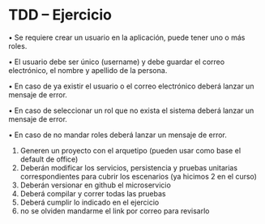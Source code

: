 # TDD – Ejercicio

• Se requiere crear un usuario en la aplicación, puede tener uno o más roles.

• El usuario debe ser único (username) y debe guardar el correo electrónico, el nombre y apellido de la persona.

• En caso de ya existir el usuario o el correo electrónico deberá lanzar un mensaje de error.

• En caso de seleccionar un rol que no exista el sistema deberá lanzar un mensaje de error.

• En caso de no mandar roles deberá lanzar un mensaje de error.

1. Generen un proyecto con el arquetipo (pueden usar como base el default de office)
2. Deberán modificar los servicios, persistencia y pruebas unitarias correspondientes para cubrir los escenarios (ya hicimos 2 en el curso)
3. Deberán versionar en github el microservicio
4. Deberá compilar y correr todas las pruebas
5. Deberá cumplir lo indicado en el ejercicio
6. no se olviden mandarme el link por correo para revisarlo
